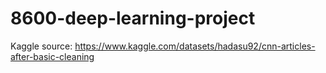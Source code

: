 # 8600-deep-learning-project

Kaggle source: https://www.kaggle.com/datasets/hadasu92/cnn-articles-after-basic-cleaning
